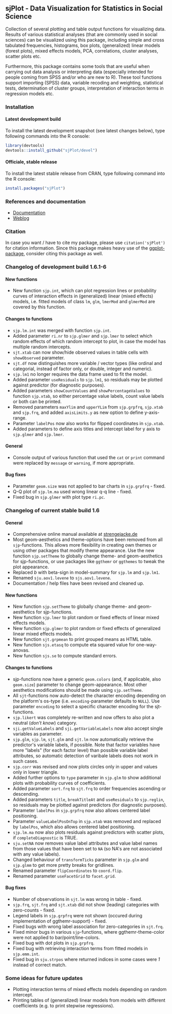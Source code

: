 sjPlot - Data Visualization for Statistics in Social Science
------------------------------------------------------------------------------
Collection of several plotting and table output functions for visualizing data. Results of various statistical analyses (that are commonly used in social sciences) can be visualized using this package, including simple and cross tabulated frequencies, histograms, box plots, (generalized) linear models (forest plots), mixed effects models, PCA, correlations, cluster analyses, scatter plots etc.

Furthermore, this package contains some tools that are useful when carrying out data analysis or interpreting data (especially intended for people coming from SPSS and/or who are new to R). These tool functions support importing (SPSS) data, variable recoding and weighting, statistical tests, determination of cluster groups, interpretation of interaction terms in regression models etc.


### Installation

#### Latest development build

To install the latest development snapshot (see latest changes below), type following commands into the R console:

```r
library(devtools)
devtools::install_github("sjPlot/devel")
```

#### Officiale, stable release
To install the latest stable release from CRAN, type following command into the R console:

```r
install.packages("sjPlot")
```

### References and documentation

- [Documentation](http://www.strengejacke.de/sjPlot/)
- [Weblog](http://strengejacke.wordpress.com/sjplot-r-package/)


### Citation

In case you want / have to cite my package, please use `citation('sjPlot')` for citation information. Since this package makes heavy use of the [ggplot-package](http://cran.r-project.org/web/packages/ggplot2/index.html), consider citing this package as well.


### Changelog of development build 1.6.1-6

#### New functions
* New function `sjp.int`, which can plot regression lines or probability curves of interaction effects in (generalized) linear (mixed effects) models, i.e. fitted models of class `lm`, `glm`, `lmerMod` and `glmerMod` are covered by this function.

#### Changes to functions
* `sjp.lm.int` was merged with function `sjp.int`.
* Added parameter `ri.nr` to `sjp.glmer` and `sjp.lmer` to select which random effects of which random intercept to plot, in case the model has multiple random intercepts.
* `sjt.xtab` can now show/hide observed values in table cells with `showObserved` parameter.
* `sjt.df` now distinguishes more variable / vector types (like ordinal and categorial, instead of factor only, or double, integer and numeric).
* `sjp.lm1` no longer requires the data frame used to fit the model.
* Added parameter `useResiduals` to `sjp.lm1`, so residuals may be plotted against predictor (for diagnostic purposes).
* Added parameters `showCountValues` and `showPercentageValues` to function `sjp.xtab`, so either percentage value labels, count value labels or both can be printed.
* Removed parameters `maxYlim` and `upperYLim` from `sjp.grpfrq`, `sjp.xtab` and `sjp.frq`, and added `axisLimits.y` as new option to define y-axis-range.
* Parameter `labelPos` now also works for flipped coordinates in `sjp.xtab`.
* Added parameters to define axis titles and intercept label for y axis to `sjp.glmer` and `sjp.lmer`.

#### General
* Console output of various function that used the `cat` or `print` command were replaced by `message` or `warning`, if more appropriate.

#### Bug fixes
* Parameter `geom.size` was not applied to bar charts in `sjp.grpfrq` - fixed.
* Q-Q plot of `sjp.lm.ma` used wrong linear q-q line - fixed.
* Fixed bug in `sjp.glmer` with plot type `ri.pc`.


### Changelog of current stable build 1.6

#### General
* Comprehensive online manual available at [strengejacke.de](http://www.strengejacke.de/sjPlot/)
* Most geom-aesthetics and theme-options have been removed from all `sjp`-functions. This allows more flexibility in creating own themes or using other packages that modify theme appearance. Use the new function `sjp.setTheme` to globally change theme- and geom-aesthetics for sjp-functions, or use packages like `ggthemr` or `ggthemes` to tweak the plot appearance.
* Replaced _b_ with beta-sign in model-summary for `sjp.lm` and `sjp.lm1`.
* Renamed `sju.aov1.levene` to `sjs.aov1.levene`.
* Documentation / help files have been revised and cleaned up.

#### New functions
* New function `sjp.setTheme` to globally change theme- and geom-aesthetics for sjp-functions.
* New function `sjp.lmer` to plot random or fixed effects of linear mixed effects models.
* New function `sjp.glmer` to plot random or fixed effects of generalized linear mixed effects models.
* New function `sjt.grpmean` to print grouped means as HTML table.
* New function `sjs.etasq` to compute eta squared value for one-way-anovas.
* New function `sjs.se` to compute standard errors.

#### Changes to functions
* sjp-functions now have a generic `geom.colors` (and, if applicable, also `geom.size`) parameter to change geom-appearance. Most other aesthetics modifications should be made using `sjp.setTheme`.
* All `sjt`-functions now auto-detect the character encoding depending on the platform's os-type (i.e. `encoding`-parameter defaults to `NULL`). Use parameter `encoding` to select a specific character encoding for the sjt-functions.
* `sjp.likert` was completely re-written and now offers to also plot a neutral (_don't know_) category.
* `sji.getValueLabels` and `sji.getVariableLabels` now also accept single variables as parameter.
* `sjp.glm`, `sjp.lm`, `sjt.glm` and `sjt.lm` now automatically retrieve the predictor's variable labels, if possible. Note that factor variables have more "labels" (for each factor level) than possible variable label attributes, so automatic detection of varibale labels does not work in such cases.
* `sjp.corr` was revised and now plots circles only in upper and values only in lower triangle.
* Added further options to `type` parameter in `sjp.glm` to show additional plots with probability curves of coefficients.
* Added parameter `sort.frq` to `sjt.frq` to order frequencies ascending or descending.
* Added parameters `title`, `breakTitleAt` and `useResiduals` to `sjp.reglin`, so residuals may be plotted against predictors (for diagnostic purposes).
* Parameter `labelPos` in `sjp.grpfrq` now also allows centered label positioning.
* Parameter `valueLabelPosOnTop` in `sjp.xtab` was removed and replaced by `labelPos`, which also allows centered label positioning.
* `sjp.lm.ma` now also plots residuals against predictors with scatter plots, if `completeDiagnostic` is TRUE.
* `sju.setNA` now removes value label attributes and value label names from those values that have been set to `NA` (so NA's are not associated with any value labels).
* Changed behaviour of `transformTicks` parameter in `sjp.glm` and `sjp.glmm` to get more pretty breaks for gridlines.
* Renamed parameter `flipCoordinates` to `coord.flip`.
* Renamed parameter `useFacetGrid` to `facet.grid`.

#### Bug fixes
* Number of observations in `sjt.lm` was wrong in table - fixed.
* `sjp.frq`, `sjt.frq` and `sjt.xtab` did not show (leading) categories with zero-counts - fixed.
* Legend labels in `sjp.grpfrq` were not shown (occured during implementation of ggthemr-support) - fixed.
* Fixed bugs with wrong label association for zero-categories in `sjt.frq`.
* Fixed minor bugs in various `sjp`-functions, where ggthemr-theme-color were not applied to bar/point/line-colors.
* Fixed bug with dot plots in `sjp.grpfrq`.
* Fixed bug with retrieving interaction terms from fitted models in `sjp.emm.int`.
* Fixed bug in `sju.strpos` where returned indices in some cases were _1_ instead of correct match.

### Some ideas for future updates
* Plotting interaction terms of mixed effects models depending on random intercept.
* Printing tables of (generalized) linear models from models with different coefficients (e.g. to print stepwise regressions).
